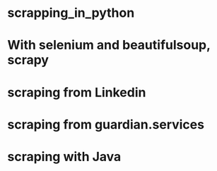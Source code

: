# scrapping_in_python
# With selenium and beautifulsoup, scrapy
# scraping from Linkedin
# scraping from guardian.services
# scraping with Java
